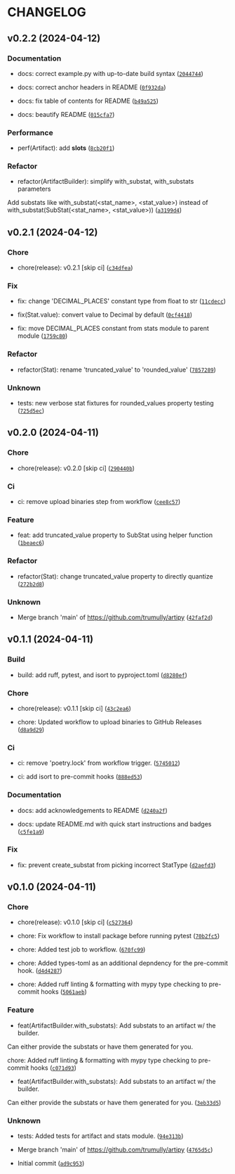 # CHANGELOG



## v0.2.2 (2024-04-12)

### Documentation

* docs: correct example.py with up-to-date build syntax ([`2044744`](https://github.com/trumully/artipy/commit/2044744846f149c20a7309312eb722a34d8f16e5))

* docs: correct anchor headers in README ([`0f932da`](https://github.com/trumully/artipy/commit/0f932daeb58ecd60717ddbe8f4d36c82c66ebc98))

* docs: fix table of contents for README ([`b49a525`](https://github.com/trumully/artipy/commit/b49a525cb9ed1a43398a27c30ccae925c1b2e145))

* docs: beautify README ([`015cfa7`](https://github.com/trumully/artipy/commit/015cfa762737a35b69ef0b62f643cc8ac78e1f25))

### Performance

* perf(Artifact): add __slots__ ([`8cb20f1`](https://github.com/trumully/artipy/commit/8cb20f180b8ef34f8876aa818bfe1f14c383db81))

### Refactor

* refactor(ArtifactBuilder): simplify with_substat, with_substats parameters

Add substats like with_substat(&lt;stat_name&gt;, &lt;stat_value&gt;) instead of with_substat(SubStat(&lt;stat_name&gt;, &lt;stat_value&gt;)) ([`a3199d4`](https://github.com/trumully/artipy/commit/a3199d435e2e889bc3bc3791e7ca061d05bef900))


## v0.2.1 (2024-04-12)

### Chore

* chore(release): v0.2.1 [skip ci] ([`c34dfea`](https://github.com/trumully/artipy/commit/c34dfea5f060d0746d9c998c527d631309dcb434))

### Fix

* fix: change &#39;DECIMAL_PLACES&#39; constant type from float to str ([`11cdecc`](https://github.com/trumully/artipy/commit/11cdecccb2a12b57595243ea6fa2a723464a8257))

* fix(Stat.value): convert value to Decimal by default ([`0cf4418`](https://github.com/trumully/artipy/commit/0cf44184c351c0160fb282fcab675ebc5a51dc52))

* fix: move DECIMAL_PLACES constant from stats module to parent module ([`1759c80`](https://github.com/trumully/artipy/commit/1759c806f69a078762c160de6d4816949555c673))

### Refactor

* refactor(Stat): rename &#39;truncated_value&#39; to &#39;rounded_value&#39; ([`7857289`](https://github.com/trumully/artipy/commit/78572897f3fa162416940058179dac22a4c44b12))

### Unknown

* tests: new verbose stat fixtures for rounded_values property testing ([`725d5ec`](https://github.com/trumully/artipy/commit/725d5ec4301973b11c804d85d2e3187f624ec6dc))


## v0.2.0 (2024-04-11)

### Chore

* chore(release): v0.2.0 [skip ci] ([`290440b`](https://github.com/trumully/artipy/commit/290440b1b00a41520d87a00bf5b1bdadeb354d51))

### Ci

* ci: remove upload binaries step from workflow ([`cee8c57`](https://github.com/trumully/artipy/commit/cee8c57a16a869378aa122aaf8fad048dc61fab9))

### Feature

* feat: add truncated_value property to SubStat using helper function ([`1beaec6`](https://github.com/trumully/artipy/commit/1beaec69bc5c8396c71ec0266bf6b0173537e283))

### Refactor

* refactor(Stat): change truncated_value property to directly quantize ([`272b2d8`](https://github.com/trumully/artipy/commit/272b2d8e7562134e5c5e6d5d54a5f1b450b1f525))

### Unknown

* Merge branch &#39;main&#39; of https://github.com/trumully/artipy ([`42faf2d`](https://github.com/trumully/artipy/commit/42faf2d543e81eae00d04448babf92db679e4e4f))


## v0.1.1 (2024-04-11)

### Build

* build: add ruff, pytest, and isort to pyproject.toml ([`d8280ef`](https://github.com/trumully/artipy/commit/d8280efe05e77edc037764420f5e7908e32578e6))

### Chore

* chore(release): v0.1.1 [skip ci] ([`43c2ea6`](https://github.com/trumully/artipy/commit/43c2ea69bbcafea5294c9e5291ffe99e50a04cc3))

* chore: Updated workflow to upload binaries to GitHub Releases ([`d8a9d29`](https://github.com/trumully/artipy/commit/d8a9d2909a71c2032317bdfcc4585390a29d8cbe))

### Ci

* ci: remove &#39;poetry.lock&#39; from workflow trigger. ([`5745012`](https://github.com/trumully/artipy/commit/5745012909af89b2139151062f5dbeef52f4639b))

* ci: add isort to pre-commit hooks ([`888ed53`](https://github.com/trumully/artipy/commit/888ed53c59fb9884d3092f85d7cce00a3b375701))

### Documentation

* docs: add acknowledgements to README ([`d240a2f`](https://github.com/trumully/artipy/commit/d240a2f98f29fd9591e2f24a4fa5a05913f99518))

* docs: update README.md with quick start instructions and badges ([`c5fe1a9`](https://github.com/trumully/artipy/commit/c5fe1a9d659b7b6c7c97ffcd2e8899a17881a60c))

### Fix

* fix: prevent create_substat from picking incorrect StatType ([`d2aefd3`](https://github.com/trumully/artipy/commit/d2aefd31f75ee444cd3175b438251936d95dc522))


## v0.1.0 (2024-04-11)

### Chore

* chore(release): v0.1.0 [skip ci] ([`c527364`](https://github.com/trumully/artipy/commit/c5273649e7bcb17184a8594fb09b5ef1319f1453))

* chore: Fix workflow to install package before running pytest ([`70b2fc5`](https://github.com/trumully/artipy/commit/70b2fc5b7ab5df1bbbf0de1a6d7ff82e20db24c8))

* chore: Added test job to workflow. ([`670fc99`](https://github.com/trumully/artipy/commit/670fc991bd08da3d7f3906f3389a2621f15fad5a))

* chore: Added types-toml as an additional depndency for the pre-commit hook. ([`d4d4287`](https://github.com/trumully/artipy/commit/d4d4287ed01e2f70e45a89386edff3f7a517f014))

* chore: Added ruff linting &amp; formatting with mypy type checking to pre-commit hooks ([`5061aeb`](https://github.com/trumully/artipy/commit/5061aeb11882787ae076ea848a8414c11bdf64b5))

### Feature

* feat(ArtifactBuilder.with_substats): Add substats to an artifact w/ the builder.

Can either provide the substats or have them generated for you.

chore: Added ruff linting &amp; formatting with mypy type checking to pre-commit hooks ([`c071d93`](https://github.com/trumully/artipy/commit/c071d93e2e84bf1aa456a43076d037abbaff20ac))

* feat(ArtifactBuilder.with_substats): Add substats to an artifact w/ the builder.

Can either provide the substats or have them generated for you. ([`3eb33d5`](https://github.com/trumully/artipy/commit/3eb33d59f8e2bb51f98d0f0145be60ce70bb59b8))

### Unknown

* tests: Added tests for artifact and stats module. ([`94e313b`](https://github.com/trumully/artipy/commit/94e313b886d6dddc8abdbab2c826009af46cd10e))

* Merge branch &#39;main&#39; of https://github.com/trumully/artipy ([`4765d5c`](https://github.com/trumully/artipy/commit/4765d5cfefec8e5c74ed80c8010b06db1e09e224))

* Initial commit ([`ad9c953`](https://github.com/trumully/artipy/commit/ad9c9531e4db9076bc506f3f5a45c850bd2e3850))
